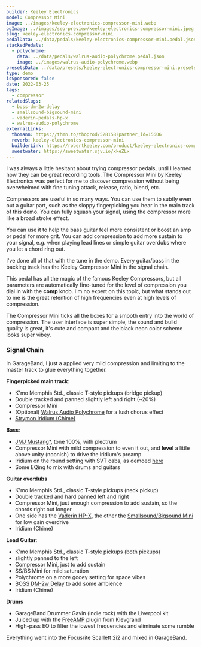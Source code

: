 ```yaml
---
builder: Keeley Electronics
model: Compressor Mini
image: ../images/keeley-electronics-compressor-mini.webp
ogImage: ../images/seo-preview/keeley-electronics-compressor-mini.jpeg
slug: keeley-electronics-compressor-mini
pedalData: ../data/pedals/keeley-electronics-compressor-mini.pedal.json
stackedPedals:
  - polychrome:
    data: ../data/pedals/walrus-audio-polychrome.pedal.json
    image: ../images/walrus-audio-polychrome.webp
presetsData: ../data/presets/keeley-electronics-compressor-mini.presets.json
type: demo
isSponsored: false
date: 2022-03-25
tags:
  - compressor
relatedSlugs:
  - boss-dm-2w-delay
  - smallsound-bigsound-mini
  - vaderin-pedals-hp-x
  - walrus-audio-polychrome
externalLinks:
  thomann: https://thmn.to/thoprod/528158?partner_id=15606
  reverb: keeley-electronics-compressor-mini
  builderLink: https://robertkeeley.com/product/keeley-electronics-compressor-mini/
  sweetwater: https://sweetwater.sjv.io/xkeZLx
---
```


I was always a little hesitant about trying compressor pedals, until I learned how they can be great recording tools. The Compressor Mini by Keeley Electronics was perfect for me to discover compression without being overwhelmed with fine tuning attack, release, ratio, blend, etc.

Compressors are useful in so many ways. You can use them to subtly even out a guitar part, such as the sloppy fingerpicking you hear in the main track of this demo. You can fully squash your signal, using the compressor more like a broad stroke effect.

You can use it to help the bass guitar feel more consistent or boost an amp or pedal for more grit. You can add compression to add more sustain to your signal, e.g. when playing lead lines or simple guitar overdubs where you let a chord ring out.

I've done all of that with the tune in the demo. Every guitar/bass in the backing track has the Keeley Compressor Mini in the signal chain.

This pedal has all the magic of the famous Keeley Compressors, but all parameters are automatically fine-tuned for the level of compression you dial in with the **comp** knob. I'm no expert on this topic, but what stands out to me is the great retention of high frequencies even at high levels of compression.

The Compressor Mini ticks all the boxes for a smooth entry into the world of compression. The user interface is super simple, the sound and build quality is great, it's cute and compact and the black neon color scheme looks super vibey.

### Signal Chain

In GarageBand, I just a applied very mild compression and limiting to the master track to glue everything together.

**Fingerpicked main track**:

- K'mo Memphis Std., classic T-style pickups (bridge pickup)
- Double tracked and panned slightly left and right (~20%)
- Compressor Mini
- (Optional) [Walrus Audio Polychrome](/demos/walrus-audio-polychrome) for a lush chorus effect
- [Strymon Iridium (Chime)](/demos/strymon-iridium)

**Bass**:

- [JMJ Mustang\*](https://sweetwater.sjv.io/R5A6bg), tone 100%, with plectrum
- Compressor Mini with mild compression to even it out, and **level** a little above unity (noonish) to drive the Iridium's preamp
- Iridium on the round setting with SVT cabs, as demoed [here](/posts/strymon-iridium-bass-ownhammer-ir)
- Some EQing to mix with drums and guitars

**Guitar overdubs**

- K'mo Memphis Std., classic T-style pickups (neck pickup)
- Double tracked and hard panned left and right
- Compressor Mini, just enough compression to add sustain, so the chords right out longer
- One side has the [Vaderin HP-X](/demos/vaderin-pedals-hp-x), the other the [Smallsound/Bigsound Mini](/demos/smallsound-bigsound-mini) for low gain overdrive
- Iridium (Chime)

**Lead Guitar**:

- K'mo Memphis Std., classic T-style pickups (both pickups)
- slightly panned to the left
- Compressor Mini, just to add sustain
- SS/BS Mini for mild saturation
- Polychrome on a more gooey setting for space vibes
- [BOSS DM-2w Delay](/demos/boss-dm-2w-delay) to add some ambience
- Iridium (Chime)

**Drums**

- GarageBand Drummer Gavin (indie rock) with the Liverpool kit
- Juiced up with the [FreeAMP](https://klevgrand.com/products/freeamp) plugin from Klevgrand
- High-pass EQ to filter the lowest frequencies and eliminate some rumble

Everything went into the Focusrite Scarlett 2i2 and mixed in GarageBand.
